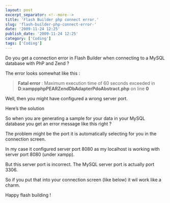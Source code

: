 ```yaml
---
layout: post
excerpt_separator: <!--more-->
title: 'Flash Builder php connect error.'
slug: 'flash-builder-php-connect-error-'
date: '2009-11-24 12:25'
publish_date: '2009-11-24 12:25'
category: ['Coding']
tags: ['Coding']
---
```

Do you get a connection error in Flash Builder when connecting to a MySQL
database with PhP and Zend ?  
  
The error looks somewhat like this :

>  **Fatal error** : Maximum execution time of 60 seconds exceeded in
**D:xamppphpPEARZendDbAdapterPdoAbstract.php** on line **0**

Well, then you might have configured a wrong server port.  
  
Here’s the solution  
  
  
  
So when you are generating a sample for your data in your MySQL database you
get an error message like this right ?  
  
The problem might be the port it is automatically selecting for you in the
connection screen.  
  
In my case it configured server port 8080 as my localhost is working with
server port 8080 (under xampp).  
  
But this server port is incorrect. The MySQL server port is actually port
3306.  
  
So if you put that into your connection screen (like below) it wil work like a
charm.  
  
Happy flash building !


